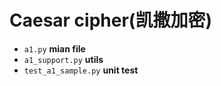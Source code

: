 # Caesar cipher(凯撒加密)

- `a1.py` **mian file**
- `a1_support.py` **utils**
- `test_a1_sample.py` **unit test**

